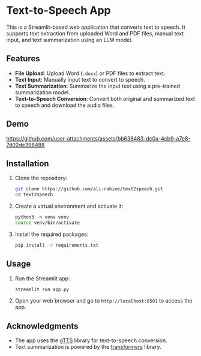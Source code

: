 # Text-to-Speech App

This is a Streamlit-based web application that converts text to speech. It supports text extraction from uploaded Word and PDF files, manual text input, and text summarization using an LLM model.

## Features

- **File Upload**: Upload Word (`.docx`) or PDF files to extract text.
- **Text Input**: Manually input text to convert to speech.
- **Text Summarization**: Summarize the input text using a pre-trained summarization model.
- **Text-to-Speech Conversion**: Convert both original and summarized text to speech and download the audio files.
## Demo
https://github.com/user-attachments/assets/bb638483-dc0a-4cb9-a7e8-7d02de398488



## Installation

1. Clone the repository:
   ```bash
   git clone https://github.com/ali-rabiee/text2speech.git
   cd text2speech
   ```

2. Create a virtual environment and activate it:
   ```bash
   python3 -m venv venv
   source venv/bin/activate
   ```

3. Install the required packages:
   ```bash
   pip install -r requirements.txt
   ```

## Usage

1. Run the Streamlit app:
   ```bash
   streamlit run app.py
   ```

2. Open your web browser and go to `http://localhost:8501` to access the app.

## Acknowledgments

- The app uses the [gTTS](https://pypi.org/project/gTTS/) library for text-to-speech conversion.
- Text summarization is powered by the [transformers](https://huggingface.co/transformers/) library.
